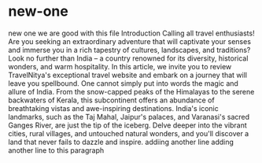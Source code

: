 
# new-one
new one 
we are good with this file
Introduction
Calling all travel enthusiasts! Are you seeking an extraordinary adventure that will captivate your senses and immerse you in a rich tapestry of cultures, landscapes, and traditions? Look no further than India – a country renowned for its diversity, historical wonders, and warm hospitality. In this article, we invite you to review TravelNitya's exceptional travel website and embark on a journey that will leave you spellbound.
One cannot simply put into words the magic and allure of India. From the snow-capped peaks of the Himalayas to the serene backwaters of Kerala, this subcontinent offers an abundance of breathtaking vistas and awe-inspiring destinations. India's iconic landmarks, such as the Taj Mahal, Jaipur's palaces, and Varanasi's sacred Ganges River, are just the tip of the iceberg. Delve deeper into the vibrant cities, rural villages, and untouched natural wonders, and you'll discover a land that never fails to dazzle and inspire.
addiing another line
adding another line to this paragraph 
